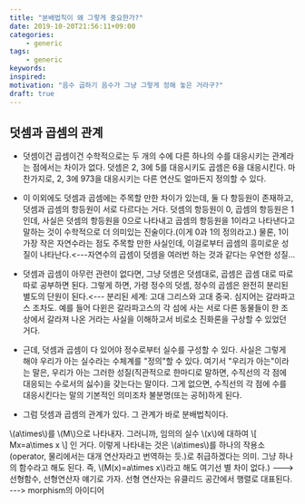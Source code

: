 ```yaml
---
title: "분배법칙이 왜 그렇게 중요한가?"
date: 2019-10-20T21:56:11+09:00
categories:
    - generic
tags:
    - generic
keywords:
inspired:
motivation: "음수 곱하기 음수가 그냥 그렇게 정해 놓은 거라구?"
draft: true
---
```


## 덧셈과 곱셈의 관계

- 덧셈이건 곱셈이건 수학적으로는 두 개의 수에 다른 하나의 수를 대응시키는 관계라는 점에서는 차이가 없다. 덧셈은 2, 3에 5를 대응시키도 곱셈은 6을 대응시킨다. 마찬가지로, 2, 3에 973을 대응시키는 다른 연산도 얼마든지 정의할 수 있다.

- 이 이외에도 덧셈과 곱셈에는 주목할 만한 차이가 있는데, 둘 다 항등원이 존재하고, 덧셈과 곱셈의 항등원이 서로 다르다는 거다. 덧셈의 항등원이 0, 곱셈의 항등원은 1인데, 사실은 덧셈의 항등원을 0으로 나타내고 곱셈의 항등원을 1이라고 나타낸다고 말하는 것이 수학적으로 더 의미있는 진술이다.(이게 0과 1의 정의라고.) 물론, 1이 가장 작은 자연수라는 점도 주목할 만한 사실인데, 이걸로부터 곱셈의 흥미로운 성질이 나타난다.<---자연수의 곱셈이 덧셈을 여러번 하는 것과 같다는 우연한 성질...

- 덧셈과 곱셈이 아무런 관련이 없다면, 그냥 덧셈은 덧셈대로, 곱셈은 곱셈 대로 따로따로 공부하면 된다. 그렇게 하면, 가령 정수의 덧셈, 정수의 곱셈은 완전히 분리된 별도의 단원이 된다.<--- 분리된 세계: 고대 그리스와 고대 중국. 심지어는 갈라파고스 조차도. 예를 들어 다윈은 갈라파고스의 각 섬에 사는 서로 다른 동물들이 한 조상에서 갈라져 나온 거라는 사실을 이해하고서 비로소 진화론을 구상할 수 있었던 거다.

- 근데, 덧셈과 곱셈이 다 있어야 정수로부터 실수를 구성할 수 있다. 사실은 그렇게 해야 우리가 아는 실수라는 수체계를 "정의"할 수 있다. 여기서 "우리가 아는"이라는 말은, 우리가 아는 그러한 성질(직관적으로 한마디로 말하면, 수직선의 각 점에 대응되는 수로서의 싫수)을 갖는다는 말이다. 그게 없으면, 수직선의 각 점에 수를 대응시킨다는 말의 기본적인 의미조차 불분명(또는 공허)하게 된다.

- 그럼 덧셈과 곱셈의 관계가 있다. 그 관계가 바로 분배법칙이다.


\\(a\times\\)를 \\(M\\)으로 나타내자. 그러니까, 임의의 실수 \\(x\\)에 대하여
\\[
Mx=a\times x
\\]
인 거다.
이렇게 나타내는 것은 \\(a\times\\)를 하나의 작용소(operator, 물리에서는 대개 연산자라고 번역하는 듯.)로 취급하겠다는 의미.
그냥 하나의 함수라고 해도 된다. 즉, \\(M(x)=a\times x\\)라고 해도 여기선 별 차이 없다.)
---> 선형함수, 선형연산자 얘기로 가자. 선형 연산자는 유클리드 공간에서 행렬로 대표된다.
---> morphism의 아이디어

